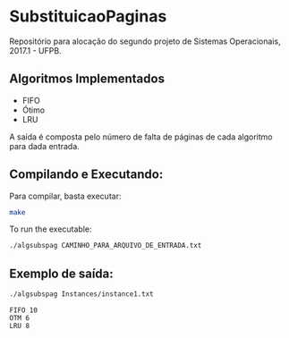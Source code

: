 # SubstituicaoPaginas
Repositório para alocação do segundo projeto de Sistemas Operacionais, 2017.1 - UFPB.

## Algoritmos Implementados
* FIFO
* Ótimo
* LRU

A saída é composta pelo número de falta de páginas de cada algoritmo para dada entrada.

## Compilando e Executando:

Para compilar, basta executar:

```bash
make
```

To run the executable:

```bash
./algsubspag CAMINHO_PARA_ARQUIVO_DE_ENTRADA.txt
```

## Exemplo de saída:

```bash
./algsubspag Instances/instance1.txt
```

    FIFO 10
    OTM 6
    LRU 8
